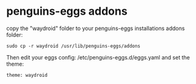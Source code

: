 # penguins-eggs addons

copy the "waydroid" folder to your penguins-eggs installations addons folder:

	sudo cp -r waydroid /usr/lib/penguins-eggs/addons
	
Then edit your eggs config: /etc/penguins-eggs.d/eggs.yaml and set the theme:

	theme: waydroid
